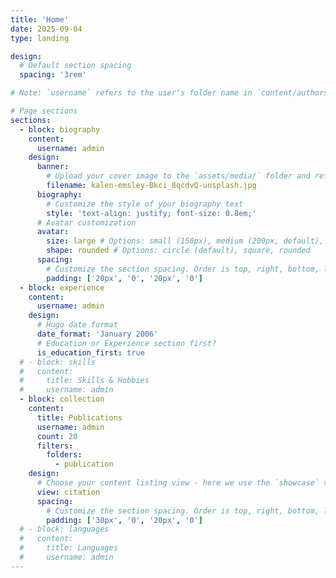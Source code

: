 ```yaml
---
title: 'Home'
date: 2025-09-04
type: landing

design:
  # Default section spacing
  spacing: '3rem'

# Note: `username` refers to the user's folder name in `content/authors/`

# Page sections
sections:
  - block: biography
    content:
      username: admin
    design:
      banner:
        # Upload your cover image to the `assets/media/` folder and reference it here
        filename: kalen-emsley-Bkci_8qcdvQ-unsplash.jpg
      biography:
        # Customize the style of your biography text
        style: 'text-align: justify; font-size: 0.8em;'
      # Avatar customization
      avatar:
        size: large # Options: small (150px), medium (200px, default), large (320px), xl (400px), xxl (500px)
        shape: rounded # Options: circle (default), square, rounded
      spacing:
        # Customize the section spacing. Order is top, right, bottom, left.
        padding: ['20px', '0', '20px', '0']
  - block: experience
    content:
      username: admin
    design:
      # Hugo date format
      date_format: 'January 2006'
      # Education or Experience section first?
      is_education_first: true
  # - block: skills
  #   content:
  #     title: Skills & Hobbies
  #     username: admin
  - block: collection
    content:
      title: Publications
      username: admin
      count: 20
      filters:
        folders:
          - publication
    design:
      # Choose your content listing view - here we use the `showcase` view
      view: citation
      spacing:
        # Customize the section spacing. Order is top, right, bottom, left.
        padding: ['30px', '0', '20px', '0']
  # - block: languages
  #   content:
  #     title: Languages
  #     username: admin
---
```

